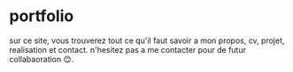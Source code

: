# portfolio
sur ce site, vous trouverez tout ce qu'il faut savoir a mon propos, cv, projet, realisation et contact. n'hesitez pas a me contacter pour de futur collabaoration 😊. 
